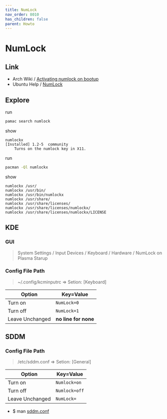 ```yaml
---
title: NumLock
nav_order: 8010
has_children: false
parent: Howto
---
```



# NumLock

## Link

* Arch Wiki / [Activating numlock on bootup](https://wiki.archlinux.org/title/Activating_numlock_on_bootup)
* Ubuntu Help / [NumLock](https://help.ubuntu.com/community/NumLock)


## Explore

run

``` sh
pamac search numlock
```

show

```
numlockx                                                                   [Installed] 1.2-5  community
    Turns on the numlock key in X11.
```


run

``` sh
pacman -Ql numlockx
```

show

```
numlockx /usr/
numlockx /usr/bin/
numlockx /usr/bin/numlockx
numlockx /usr/share/
numlockx /usr/share/licenses/
numlockx /usr/share/licenses/numlockx/
numlockx /usr/share/licenses/numlockx/LICENSE
```


## KDE

### GUI

> System Settings / Input Devices / Keyboard / Hardware / NumLock on Plasma Starup

### Config File Path

> ~/.config/kcminputrc => Setion: [Keyboard]



| Option | Key=Value |
| --- | --- |
| Turn on | `NumLock=0` |
| Turn off | `NumLock=1` |
| Leave Unchanged | **no line for none** |


## SDDM

### Config File Path

> /etc/sddm.conf => Setion: [General]

| Option | Key=Value |
| --- | --- |
| Turn on | `Numlock=on` |
| Turn off | `Numlock=off` |
| Leave Unchanged | `NumLock=` |

* $ man [sddm.conf](https://man.archlinux.org/man/sddm.conf.5.en#OPTIONS)



